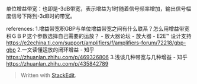 单位增益带宽：也即是-3dB带宽，表示增益为1时随着信号频率增加，输出信号幅度信号下降到-3dB时的带宽。



references:
1.增益带宽积GBP与单位增益带宽之间有什么联系？怎么用增益带宽积ＧＢＰ这个参数选择自己需要的运放？ - 放大器论坛 - 放大器 - E2E™ 设计支持
https://e2echina.ti.com/support/amplifiers/f/amplifiers-forum/72218/gbp-gbp
2.一文读懂运放的闭环增益 - 知乎
https://zhuanlan.zhihu.com/p/469326806
3.浅谈几种带宽与几种增益 - 知乎
https://zhuanlan.zhihu.com/p/435842789

> Written with [StackEdit](https://stackedit.io/).
<!--stackedit_data:
eyJwcm9wZXJ0aWVzIjoiZXh0ZW5zaW9uczogLm1kXG4iLCJoaX
N0b3J5IjpbLTE0MzY4NDU3NTMsLTk3NzYzMDkzNl19
-->